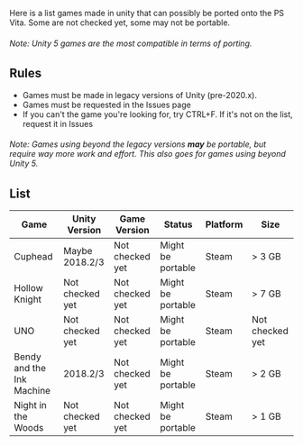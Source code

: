 Here is a list games made in unity that can possibly be ported onto the PS Vita. Some are not checked yet, some may not be portable.
###### Note: Unity 5 games are the most compatible in terms of porting.

## Rules
- Games must be made in legacy versions of Unity (pre-2020.x).
- Games must be requested in the Issues page
- If you can't the game you're looking for, try CTRL+F. If it's not on the list, request it in Issues

###### Note: Games using beyond the legacy versions **may** be portable, but require way more work and effort. This also goes for games using beyond Unity 5.

## List

| Game                                    | Unity Version    | Game Version       | Status              | Platform       | Size                 |
|-----------------------------------------|------------------|--------------------|---------------------|----------------|----------------------|
| Cuphead                                 | Maybe 2018.2/3   | Not checked yet    | Might be portable   | Steam          | > 3 GB               |
| Hollow Knight                           | Not checked yet  | Not checked yet    | Might be portable   | Steam          | > 7 GB               |
| UNO                                     | Not checked yet  | Not checked yet    | Might be portable   | Steam          | Not checked yet      |
| Bendy and the Ink Machine               | 2018.2/3         | Not checked yet    | Might be portable   | Steam          | > 2 GB               |
| Night in the Woods                      | Not checked yet  | Not checked yet    | Might be portable   | Steam          | > 1 GB               |

